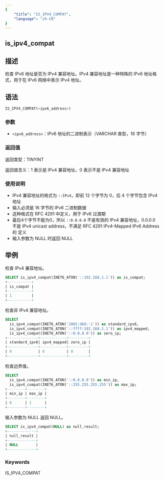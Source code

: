 ```yaml
---
{
    "title": "IS_IPV4_COMPAT",
    "language": "zh-CN"
}
---
```


## is_ipv4_compat

## 描述
检查 IPv6 地址是否为 IPv4 兼容地址。IPv4 兼容地址是一种特殊的 IPv6 地址格式，用于在 IPv6 网络中表示 IPv4 地址。

## 语法
```sql
IS_IPV4_COMPAT(<ipv6_address>)
```

### 参数
- `<ipv6_address>`：IPv6 地址的二进制表示（VARCHAR 类型，16 字节）

### 返回值
返回类型：TINYINT

返回值含义：1 表示是 IPv4 兼容地址，0 表示不是 IPv4 兼容地址

### 使用说明
- IPv4 兼容地址的格式为 `::IPv4`，即前 12 个字节为 0，后 4 个字节包含 IPv4 地址
- 输入必须是 16 字节的 IPv6 二进制数据
- 这种格式在 RFC 4291 中定义，用于 IPv6 过渡期
- 最后4个字节不能为0，所以 `::0.0.0.0` 不是有效的 IPv4 兼容地址，0.0.0.0 不是 IPv4 unicast address，不满足 RFC 4291 IPv4-Mapped IPv6 Address 的 定义
- 输入参数为 NULL 时返回 NULL 

## 举例

检查 IPv4 兼容地址。
```sql
SELECT is_ipv4_compat(INET6_ATON('::192.168.1.1')) as is_compat;
+-----------+
| is_compat |
+-----------+
| 1         |
+-----------+
```

检查非 IPv4 兼容地址。
```sql
SELECT 
  is_ipv4_compat(INET6_ATON('2001:db8::1')) as standard_ipv6,
  is_ipv4_compat(INET6_ATON('::ffff:192.168.1.1')) as ipv4_mapped,
  is_ipv4_compat(INET6_ATON('::0.0.0.0')) as zero_ip;
+--------------+------------+---------+
| standard_ipv6| ipv4_mapped| zero_ip |
+--------------+------------+---------+
| 0            | 0          | 0       |
+--------------+------------+---------+
```


检查边界值。
```sql
SELECT 
  is_ipv4_compat(INET6_ATON('::0.0.0.0')) as min_ip,
  is_ipv4_compat(INET6_ATON('::255.255.255.255')) as max_ip;
+--------+--------+
| min_ip | max_ip |
+--------+--------+
| 0      | 1      |
+--------+--------+
```

输入参数为 NULL 返回 NULL。
```sql
SELECT is_ipv4_compat(NULL) as null_result;
+-------------+
| null_result |
+-------------+
| NULL        |
+-------------+
```

### Keywords

IS_IPV4_COMPAT

